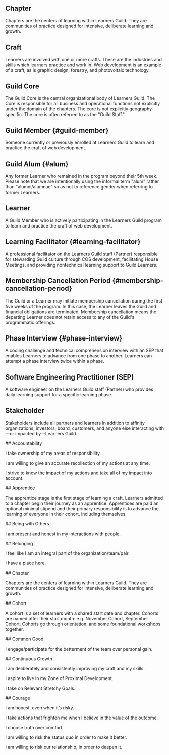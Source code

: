 ## Chapter

Chapters are the centers of learning within Learners Guild. They are communities of practice designed for intensive, deliberate learning and growth.

## Craft

Learners are involved with one or more crafts. These are the industries and skills which learners practice and work in. Web development is an example of a craft, as is graphic design, forestry, and photovoltaic technology.

## Guild Core

The Guild Core is the central organizational body of Learners Guild. The Core is responsible for all business and operational functions not explicitly under the domain of the chapters. The core is not explicitly geography-specific. The core is often referred to as the "Guild Staff."

## Guild Member {#guild-member}

Someone currently or previously enrolled at Learners Guild to learn and practice the craft of web development.

## Guild Alum {#alum}

Any former Learner who remained in the program beyond their 5th week. Please note that we are intentionally using the informal term "alum" rather than "alumni/alumnae" so as not to reference gender when referring to former Learners.

## Learner

A Guild Member who is actively participating in the Learners Guild program to learn and practice the craft of web development.

## Learning Facilitator {#learning-facilitator}

A professional facilitator on the Learners Guild staff \(Partner\) responsible for stewarding Guild culture through COS development, facilitating House Meetings, and providing nontechnical learning support to Guild Learners.

## **Membership Cancellation Period** {#membership-cancellation-period}

The Guild or a Learner may initiate membership cancellation during the first five weeks of the program. In this case, the Learner leaves the Guild and financial obligations are terminated. Membership cancellation means the departing Learner does not retain access to any of the Guild's programmatic offerings.

## Phase Interview {#phase-interview}

A coding challenge and technical comprehension interview with an SEP that enables Learners to advance from one phase to another. Learners can attempt a phase interview twice within a phase.

## Software Engineering Practitioner \(SEP\)

A software engineer on the Learners Guild staff \(Partner\) who provides daily learning support for a specific learning phase.

## Stakeholder

Stakeholders include all partners and learners in addition to affinity organizations, investors, board, customers, and anyone else interacting with—or impacted by—Learners Guild.

\#\# Accountability

I take ownership of my areas of responsibility.

I am willing to give an accurate recollection of my actions at any time.

I strive to know the impact of my actions and take all of my impact into account.



\#\# Apprentice

The apprentice stage is the first stage of learning a craft. Learners admitted to a chapter begin their journey as an apprentice. Apprentices are paid an optional minimal stipend and their primary responsibility is to advance the learning of everyone in their cohort, including themselves.



\#\# Being with Others

I am present and honest in my interactions with people.



\#\# Belonging

I feel like I am an integral part of the organization/team/pair.

I have a place here.



\#\# Chapter

Chapters are the centers of learning within Learners Guild. They are communities of practice designed for intensive, deliberate learning and growth.



\#\# Cohort

A cohort is a set of learners with a shared start date and chapter. Cohorts are named after their start month: e.g. November Cohort, September Cohort. Cohorts go through orientation, and some foundational workshops together. 



\#\# Common Good

I engage/participate for the betterment of the team over personal gain.



\#\# Continuous Growth

I am deliberately and consistently improving my craft and my skills.

I aspire to live in my Zone of Proximal Development.

I take on Relevant Stretchy Goals.



\#\# Courage

I am honest, even when it’s risky.

I take actions that frighten me when I believe in the value of the outcome.

I choose truth over comfort.

I am willing to risk the status quo in order to make it better.

I am willing to risk our relationship, in order to deepen it.



